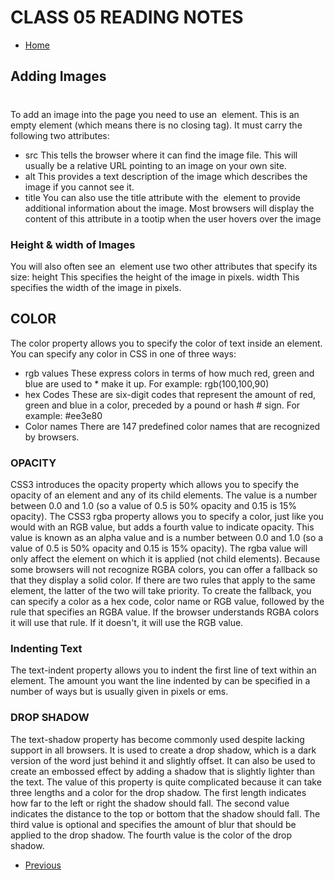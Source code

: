 # CLASS 05 READING NOTES

- [Home](https://seidomo.github.io/201-reading-notes/home) 

## Adding Images

### <img>
To add an image into the page you need to use an <img> element. This is an empty element (which means there is no closing tag). It must carry the following two attributes:
* src 
This tells the browser where it can find the image file. This will usually be a relative URL pointing to an image on your own site. 
* alt 
This provides a text description of the image which describes the image if you cannot see it.
* title 
You can also use the title attribute with the <img> element to provide additional information about the image. Most browsers will display the content of this attribute in a tootip when the user hovers over the image
### Height & width of Images
You will also often see an <img> element use two other attributes that specify its size:
height 
This specifies the height of the image in pixels.
width 
This specifies the width of the image in pixels.

## COLOR

The color property allows you to specify the color of text inside an element. You can specify any color in CSS in one of three ways:
* rgb
values These express colors in terms of how much red, green and blue are used to * make it up. For example: rgb(100,100,90)
* hex
Codes These are six-digit codes that represent the amount of red, green and blue in a color, preceded by a pound or hash # sign. For example: #ee3e80
* Color names 
There are 147 predefined color names that are recognized by browsers.

### OPACITY

CSS3 introduces the opacity property which allows you to specify the opacity of an element and any of its child elements. The value is a number between 0.0 and 1.0 (so a value of 0.5 is 50% opacity and 0.15 is 15% opacity).
The CSS3 rgba property allows you to specify a color, just like you would with an RGB value, but adds a fourth value to indicate opacity. This value is known as an alpha value and is a number between 0.0 and 1.0 (so a value of 0.5 is 50% opacity and 0.15 is 15% opacity). The rgba value will only affect the element on which it is applied (not child elements).
Because some browsers will not recognize RGBA colors, you can offer a fallback so that they display a solid color. If there are two rules that apply to the same element, the latter of the two will take priority. To create the fallback, you can specify a color as a hex code, color name or RGB value, followed by the rule that specifies an RGBA value. If the browser understands RGBA colors it will use that rule. If it doesn't, it will use the RGB value.

### Indenting Text

The text-indent property allows you to indent the first line of text within an element. The amount you want the line indented by can be specified in a number of ways but is usually given in pixels or ems.


### DROP SHADOW

The text-shadow property has become commonly used despite lacking support in all browsers. 
It is used to create a drop shadow, which is a dark version of the word just behind it and slightly offset. It can also be used to create an embossed effect by adding a shadow that is slightly lighter than the text.
The value of this property is quite complicated because it can take three lengths and a color for the drop shadow. 
The first length indicates how far to the left or right the shadow should fall.
The second value indicates the distance to the top or bottom that the shadow should fall.
The third value is optional and specifies the amount of blur that should be applied to the drop shadow.
The fourth value is the color of the drop shadow.




- [Previous](https://seidomo.github.io/201-reading-notes/class04)





